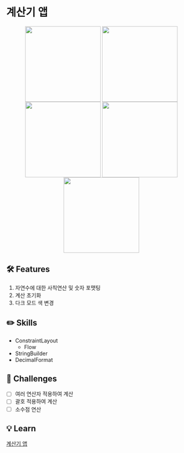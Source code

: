 # 계산기 앱
<p align="center">
  <img src="https://github.com/YuGyeong98/Android/assets/58517873/f380d130-3831-45c5-b53b-c3247e9712f2" width="200px" align="center">  
  <img src="https://github.com/YuGyeong98/Android/assets/58517873/6a319f12-b2b4-4035-9c52-8680f515c1c3" width="200px" align="center">
  <img src="https://github.com/YuGyeong98/Android/assets/58517873/20faf0d9-a04b-4c5f-9329-8231ffb1c565" width="200px" align="center">
  <img src="https://github.com/YuGyeong98/Android/assets/58517873/1120d50b-1250-44ef-92d0-1ecf5f517c54" width="200px" align="center">
  <img src="https://github.com/YuGyeong98/Android/assets/58517873/407703a1-a6d7-4ecf-8fda-00ccc20a2949" width="200px" align="center">
</p>

## 🛠 Features

1. 자연수에 대한 사칙연산 및 숫자 포맷팅
2. 계산 초기화
3. 다크 모드 색 변경

## ✏️ Skills

* ConstraintLayout
  * Flow
* StringBuilder
* DecimalFormat

## 🐣 Challenges

- [ ] 여러 연산자 적용하여 계산
- [ ] 괄호 적용하여 계산
- [ ] 소수점 연산

## 💡 Learn
[계산기 앱](https://zest-cucumber-44b.notion.site/d523a23476a9443ea94727d07192f32c)
